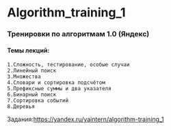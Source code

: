 # Algorithm_training_1
### Тренировки по алгоритмам 1.0 (Яндекс)

#### Темы лекций:
    1.Сложность, тестирование, особые случаи
    2.Линейный поиск
    3.Множества
    4.Словари и сортировка подсчётом
    5.Префиксные суммы и два указателя
    6.Бинарный поиск
    7.Сортировка событий
    8.Деревья

Задания:https://yandex.ru/yaintern/algorithm-training_1
